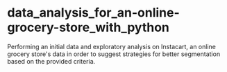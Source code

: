 # data_analysis_for_an-online-grocery-store_with_python
Performing an initial data and exploratory analysis on Instacart, an online grocery store's data in order to suggest strategies for better segmentation based on the provided criteria.
